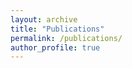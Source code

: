 ```yaml
---
layout: archive
title: "Publications"
permalink: /publications/
author_profile: true
---
```


<script src="https://bibbase.org/show?bib=https%3A%2F%2Fbibbase.org%2Fnetwork%2Ffiles%2FtRxHmzKmRfG8xhH5p&msg=embed&noBootstrap=1"></script>
